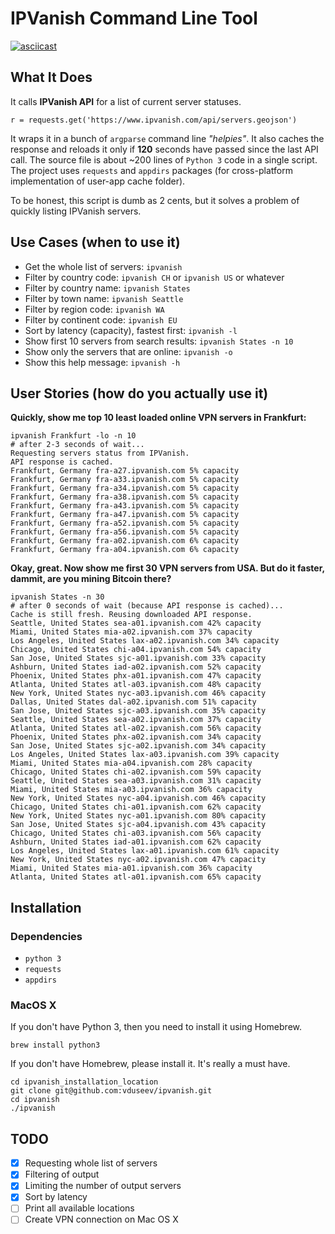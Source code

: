 # IPVanish Command Line Tool

[![asciicast](https://asciinema.org/a/152203.png)](https://asciinema.org/a/152203)

## What It Does
It calls **IPVanish API** for a list of current server statuses.
```
r = requests.get('https://www.ipvanish.com/api/servers.geojson')
```
It wraps it in a bunch of `argparse` command line *"helpies"*.
It also caches the response and reloads it only if **120** seconds have passed since the last API call.
The source file is about ~200 lines of `Python 3` code in a single script.
The project uses `requests` and `appdirs` packages
(for cross-platform implementation of user-app cache folder).

To be honest, this script is dumb as 2 cents,
but it solves a problem of quickly listing IPVanish servers.

## Use Cases (when to use it)
* Get the whole list of servers: `ipvanish`
* Filter by country code: `ipvanish CH` or `ipvanish US` or whatever
* Filter by country name: `ipvanish States`
* Filter by town name: `ipvanish Seattle`
* Filter by region code: `ipvanish WA`
* Filter by continent code: `ipvanish EU`
* Sort by latency (capacity), fastest first: `ipvanish -l`
* Show first 10 servers from search results: `ipvanish States -n 10`
* Show only the servers that are online: `ipvanish -o`
* Show this help message: `ipvanish -h`

## User Stories (how do you actually use it)
__Quickly, show me top 10 least loaded online VPN servers in Frankfurt:__
```
ipvanish Frankfurt -lo -n 10
# after 2-3 seconds of wait...
Requesting servers status from IPVanish.
API response is cached.
Frankfurt, Germany fra-a27.ipvanish.com 5% capacity
Frankfurt, Germany fra-a33.ipvanish.com 5% capacity
Frankfurt, Germany fra-a34.ipvanish.com 5% capacity
Frankfurt, Germany fra-a38.ipvanish.com 5% capacity
Frankfurt, Germany fra-a43.ipvanish.com 5% capacity
Frankfurt, Germany fra-a47.ipvanish.com 5% capacity
Frankfurt, Germany fra-a52.ipvanish.com 5% capacity
Frankfurt, Germany fra-a56.ipvanish.com 5% capacity
Frankfurt, Germany fra-a02.ipvanish.com 6% capacity
Frankfurt, Germany fra-a04.ipvanish.com 6% capacity
```

__Okay, great. Now show me first 30 VPN servers from USA. But do it faster,
dammit, are you mining Bitcoin there?__
```
ipvanish States -n 30
# after 0 seconds of wait (because API response is cached)...
Cache is still fresh. Reusing downloaded API response.
Seattle, United States sea-a01.ipvanish.com 42% capacity
Miami, United States mia-a02.ipvanish.com 37% capacity
Los Angeles, United States lax-a02.ipvanish.com 34% capacity
Chicago, United States chi-a04.ipvanish.com 54% capacity
San Jose, United States sjc-a01.ipvanish.com 33% capacity
Ashburn, United States iad-a02.ipvanish.com 52% capacity
Phoenix, United States phx-a01.ipvanish.com 47% capacity
Atlanta, United States atl-a03.ipvanish.com 48% capacity
New York, United States nyc-a03.ipvanish.com 46% capacity
Dallas, United States dal-a02.ipvanish.com 51% capacity
San Jose, United States sjc-a03.ipvanish.com 35% capacity
Seattle, United States sea-a02.ipvanish.com 37% capacity
Atlanta, United States atl-a02.ipvanish.com 56% capacity
Phoenix, United States phx-a02.ipvanish.com 34% capacity
San Jose, United States sjc-a02.ipvanish.com 34% capacity
Los Angeles, United States lax-a03.ipvanish.com 39% capacity
Miami, United States mia-a04.ipvanish.com 28% capacity
Chicago, United States chi-a02.ipvanish.com 59% capacity
Seattle, United States sea-a03.ipvanish.com 31% capacity
Miami, United States mia-a03.ipvanish.com 36% capacity
New York, United States nyc-a04.ipvanish.com 46% capacity
Chicago, United States chi-a01.ipvanish.com 62% capacity
New York, United States nyc-a01.ipvanish.com 80% capacity
San Jose, United States sjc-a04.ipvanish.com 43% capacity
Chicago, United States chi-a03.ipvanish.com 56% capacity
Ashburn, United States iad-a01.ipvanish.com 62% capacity
Los Angeles, United States lax-a01.ipvanish.com 61% capacity
New York, United States nyc-a02.ipvanish.com 47% capacity
Miami, United States mia-a01.ipvanish.com 36% capacity
Atlanta, United States atl-a01.ipvanish.com 65% capacity
```

## Installation

### Dependencies
* `python 3`
* `requests`
* `appdirs`

### MacOS X
If you don't have Python 3, then you need to install it using Homebrew.
```
brew install python3
```
If you don't have Homebrew, please install it. It's really a must have.
```
cd ipvanish_installation_location
git clone git@github.com:vduseev/ipvanish.git
cd ipvanish
./ipvanish
```

## TODO

* [x] Requesting whole list of servers
* [x] Filtering of output
* [x] Limiting the number of output servers
* [x] Sort by latency
* [ ] Print all available locations
* [ ] Create VPN connection on Mac OS X
